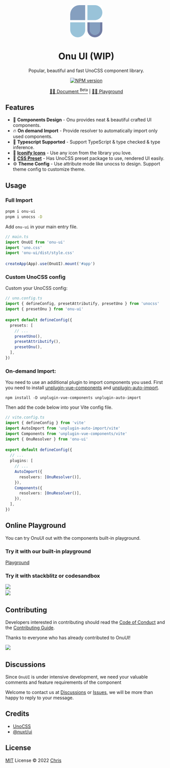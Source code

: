 <p align="center">
<img src="https://raw.githubusercontent.com/imageList/imglist/master/img/logo.svg" style="width:100px;" />
<h1 align="center">Onu UI (WIP)</h1>
<p align="center">Popular, beautiful and fast UnoCSS component library.</p>
</p>
<p align="center">
<a href="https://www.npmjs.com/package/onu-ui"><img src="https://img.shields.io/npm/v/onu-ui?color=c95f8b&amp;label=" alt="NPM version"></a></p>
<p align="center">
<a href="https://onu.zyob.top/">🧑‍💻 Document <sup>Beta</sup></a> |
<a href="https://onu.zyob.top/play/">🤹‍♂️ Playground</a>
</p>

## Features

- 🌈 **Components Design** - Onu provides neat & beautiful crafted UI components.
- 🔥 **On demand Import**  - Provide resolver to automatically import only used components.
- 🎉 **Typescript Supported** - Support TypeScript & type checked & type inference.
- 💎 **[Iconify Icons](https://icones.js.org/)** - Use any icon from the library you love.
- 🍬 **[CSS Preset](https://github.com/onu-ui/onu-ui/tree/main/packages/preset)** - Has UnoCSS preset package to use, rendered UI easily.
- ⚙️ **Theme Config** - Use attribute mode like unocss to design. Support theme config to customize theme.

## Usage

### Full Import

```bash
pnpm i onu-ui
pnpm i unocss -D
```
Add `onu-ui` in your main entry file.

```ts
// main.ts
import OnuUI from 'onu-ui'
import 'uno.css'
import 'onu-ui/dist/style.css'

createApp(App).use(OnuUI).mount('#app')
```

### Custom UnoCSS config

Custom your UnoCSS config:
```ts
// uno.config.ts
import { defineConfig, presetAttributify, presetUno } from 'unocss'
import { presetOnu } from 'onu-ui'

export default defineConfig({
  presets: [
    // ...
    presetUno(),
    presetAttributify(),
    presetOnu(),
  ],
})
```

### On-demand Import:

You need to use an additional plugin to import components you used. First you need to install [unplugin-vue-components](https://www.npmjs.com/package/unplugin-vue-components) and [unplugin-auto-import](https://www.npmjs.com/package/unplugin-auto-import).

```shell
npm install -D unplugin-vue-components unplugin-auto-import
```

Then add the code below into your Vite config file.

```ts
// vite.config.ts
import { defineConfig } from 'vite'
import AutoImport from 'unplugin-auto-import/vite'
import Components from 'unplugin-vue-components/vite'
import { OnuResolver } from 'onu-ui'

export default defineConfig({
  // ...
  plugins: [
    // ...
    AutoImport({
      resolvers: [OnuResolver()],
    }),
    Components({
      resolvers: [OnuResolver()],
    }),
  ],
})
```

## Online Playground

You can try OnuUI out with the components built-in playground.
### Try it with our built-in playground

[Playground](https://onu.zyob.top/play/)

### Try it with stackblitz or codesandbox

<a target="_blank" href="https://codesandbox.io/p/github/yzh990918/onu-starter/main">
<img src="https://img.shields.io/badge/Try%20On-CodeSandbox-hsl(265%2C97%25%2C66%25)?style=for-the-badge&logo=codesandbox" height="35" />
</a><br/>

<a target="_blank"  href="https://stackblitz.com/edit/onu-starter">
<img src="https://img.shields.io/badge/Try%20on%20Stackblitz-1877F2?style=for-the-badge&logo=stackblitz&logoColor=white" height="35" />
</a>

## Contributing

Developers interested in contributing should read the [Code of Conduct](./CODE_OF_CONDUCT.md) and the [Contributing Guide](./CONTRIBUTING.md).

Thanks to everyone who has already contributed to OnuUI!

<a href="https://github.com/onu-ui/onu-ui/graphs/contributors"><img src="https://contrib.rocks/image?repo=onu-ui/onu-ui" /></a>

## Discussions

Since `OnuUI` is under intensive development, we need your valuable comments and feature requirements of the component

Welcome to contact us at [Discussions](https://github.com/onu-ui/onu-ui/discussions) or [Issues](https://github.com/onu-ui/onu-ui/issues/new/choose), we will be more than happy to reply to your message.

## Credits

- [UnoCSS](https://github.com/unocss/unocss)
- [@nuxt/ui](https://github.com/nuxt/ui)

## License

[MIT](https://github.com/onu-ui/onu-ui/blob/main/LICENSE) License © 2022 [Chris](https://github.com/zyyv)

